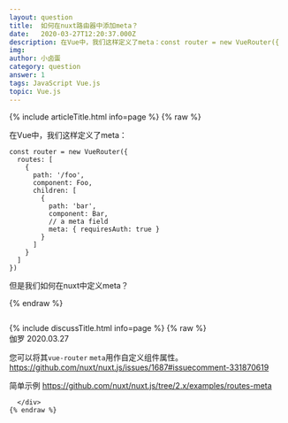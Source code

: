 ```yaml
---
layout: question
title:  如何在nuxt路由器中添加meta？
date:   2020-03-27T12:20:37.000Z
description: 在Vue中，我们这样定义了meta：const router = new VueRouter({  routes  \[    {      pa...
img: 
author: 小卤蛋
category: question
answer: 1
tags: JavaScript Vue.js
topic: Vue.js
---
```

<div class="article-root">
  <div class="article">
    {% include articleTitle.html info=page %}
    {% raw %}
    <div class="article-content"><p><font style="vertical-align: inherit;"><font style="vertical-align: inherit;">在Vue中，我们这样定义了meta：</font></font></p>

<pre><code>const router = new VueRouter({<font></font>
  routes: [<font></font>
    {<font></font>
      path: '/foo',<font></font>
      component: Foo,<font></font>
      children: [<font></font>
        {<font></font>
          path: 'bar',<font></font>
          component: Bar,<font></font>
          // a meta field<font></font>
          meta: { requiresAuth: true }<font></font>
        }<font></font>
      ]<font></font>
    }<font></font>
  ]<font></font>
})<font></font>
</code></pre>

<p><font style="vertical-align: inherit;"><font style="vertical-align: inherit;">但是我们如何在nuxt中定义meta？</font></font></p></div>
    {% endraw %}
  </div>
  <p style="height: 0;width:0;overflow: hidden;"> 第3824篇《如何在nuxt路由器中添加meta？》来自Winter(https://github.com/aiyld/aiyld.github.io)的站点</p>
  <div class="discuss-wrapper">
    {% include discussTitle.html info=page %}
    {% raw %}
    <div class="discuss-item">
        <div class="discuss-parent">
          <div class="discuss-meta">
            <span class="discuss-user">伽罗</span>
            <span class="discuss-time">2020.03.27</span>
          </div>
          <div class="discuss-comment"><p><font style="vertical-align: inherit;"><font style="vertical-align: inherit;">您可以将其</font></font><code>vue-router</code> <code>meta</code><font style="vertical-align: inherit;"><font style="vertical-align: inherit;">用作自定义组件属性。
</font></font><a href="https://github.com/nuxt/nuxt.js/issues/1687#issuecomment-331870619" rel="noreferrer"><font style="vertical-align: inherit;"><font style="vertical-align: inherit;">https://github.com/nuxt/nuxt.js/issues/1687#issuecomment-331870619</font></font></a></p>

<p><font style="vertical-align: inherit;"><font style="vertical-align: inherit;">简单示例
 </font></font><a href="https://github.com/nuxt/nuxt.js/tree/2.x/examples/routes-meta" rel="noreferrer"><font style="vertical-align: inherit;"><font style="vertical-align: inherit;">https://github.com/nuxt/nuxt.js/tree/2.x/examples/routes-meta</font></font></a></p></div>
        </div>
        
      </div>
    {% endraw %}
  </div>
<div>
